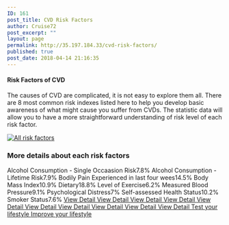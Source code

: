 ```yaml
---
ID: 161
post_title: CVD Risk Factors
author: Cruise72
post_excerpt: ""
layout: page
permalink: http://35.197.184.33/cvd-risk-factors/
published: true
post_date: 2018-04-14 21:16:35
---
```

<h4>Risk Factors of CVD</h4>		
		<p>The causes of CVD are complicated, it is not easy to explore them all. There are 8 most common risk indexes listed here to help you develop basic awareness of what might cause you suffer from CVDs. The statistic data will allow you to have a more straightforward understanding of risk level of each risk factor.</p>		
			<noscript><a href='#'><img alt='All risk factors ' src='https:&#47;&#47;public.tableau.com&#47;static&#47;images&#47;cv&#47;cvdhelper-riskfactors&#47;Allriskfactors&#47;1_rss.png' style='border: none' /></a></noscript><object class='tableauViz'  style='display:none;'><param name='host_url' value='https%3A%2F%2Fpublic.tableau.com%2F' /> <param name='embed_code_version' value='3' /> <param name='site_root' value='' /><param name='name' value='cvdhelper-riskfactors&#47;Allriskfactors' /><param name='tabs' value='no' /><param name='toolbar' value='yes' /><param name='static_image' value='https:&#47;&#47;public.tableau.com&#47;static&#47;images&#47;cv&#47;cvdhelper-riskfactors&#47;Allriskfactors&#47;1.png' /> <param name='animate_transition' value='yes' /><param name='display_static_image' value='yes' /><param name='display_spinner' value='yes' /><param name='display_overlay' value='yes' /><param name='display_count' value='yes' /><param name='filter' value='publish=yes' /></object>                		
			<h3>More details about each risk factors</h3>		
                        Alcohol Consumption - Single Occaasion Risk7.8%
                        Alcohol Consumption - Lifetime Risk7.9%
                        Bodily Pain Experienced in last four wees14.5%
                        Body Mass Index10.9%
                        Dietary18.8%
                        Level of Exercise6.2%
                        Measured Blood Pressure9.1%
                        Psychological Distress7%
                        Self-assessed Health Status10.2%
                        Smoker Status7.6%
			<a href="#popmake-1162" role="button">
						View Detail
					</a>
			<a href="#popmake-1165" role="button">
						View Detail
					</a>
			<a href="#popmake-1167" role="button">
						View Detail
					</a>
			<a href="#popmake-1169" role="button">
						View Detail
					</a>
			<a href="#popmake-1171" role="button">
						View Detail
					</a>
			<a href="#popmake-1173" role="button">
						View Detail
					</a>
			<a href="#popmake-1175" role="button">
						View Detail
					</a>
			<a href="#popmake-1177" role="button">
						View Detail
					</a>
			<a href="#popmake-1179" role="button">
						View Detail
					</a>
			<a href="#popmake-1181" role="button">
						View Detail
					</a>
			<a href="http://www.cvdhelper.tk/self-testing/" role="button">
						Test your lifestyle
					</a>
			<a href="http://www.cvdhelper.tk/suggestions/" role="button">
						Improve your lifestyle
					</a>